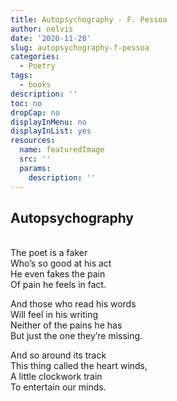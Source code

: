 ```yaml
---
title: Autopsychography - F. Pessoa
author: nelvis
date: '2020-11-28'
slug: autopsychography-f-pessoa
categories:
  - Poetry
tags:
  - books
description: ''
toc: no
dropCap: no
displayInMenu: no
displayInList: yes
resources:
  name: featuredImage
  src: ''
  params:
    description: ''
---
```


Autopsychography
-----


\
The poet is a faker\
Who’s so good at his act\
He even fakes the pain\
Of pain he feels in fact.

And those who read his words\
Will feel in his writing\
Neither of the pains he has\
But just the one they’re missing.

And so around its track \
This thing called the heart winds, \
A little clockwork train\
To entertain our minds.